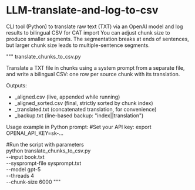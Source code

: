 # LLM-translate-and-log-to-csv
CLI tool (Python) to translate raw text (TXT) via an OpenAI model and log results to bilingual CSV for CAT import
You can adjust chunk size to produce smaller segments. The segmentation breaks at ends of sentences, but larger chunk size leads to multiple-sentence segments.

"""
translate_chunks_to_csv.py

Translate a TXT file in chunks using a system prompt from a separate file,
and write a bilingual CSV: one row per source chunk with its translation.

Outputs:
  - <base>_aligned.csv          (live, appended while running)
  - <base>_aligned_sorted.csv   (final, strictly sorted by chunk index)
  - <base>_translated.txt       (concatenated translation, for convenience)
  - <base>_backup.txt           (line-based backup: "index||translation")

Usage example in Python prompt:
#Set your API key:
  export OPENAI_API_KEY=sk-...

#Run the script with parameters  
  python translate_chunks_to_csv.py \
      --input book.txt \
      --sysprompt-file sysprompt.txt \
      --model gpt-5 \
      --threads 4 \
      --chunk-size 6000
"""
